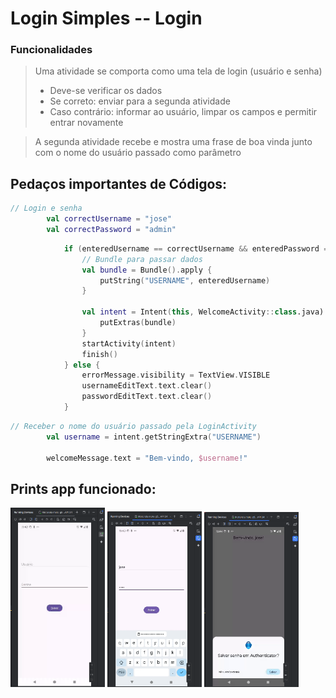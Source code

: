 # Login Simples -- Login

### Funcionalidades

> Uma atividade se comporta como uma tela de login (usuário e senha)
>- Deve-se verificar os dados
>- Se correto: enviar para a segunda atividade
>- Caso contrário: informar ao usuário, limpar os campos e permitir entrar novamente

> A segunda atividade recebe e mostra uma frase de boa vinda junto com o nome do
usuário passado como parâmetro

## Pedaços importantes de Códigos:

```kotlin
// Login e senha
        val correctUsername = "jose"
        val correctPassword = "admin"
```

```kotlin
            if (enteredUsername == correctUsername && enteredPassword == correctPassword) {
                // Bundle para passar dados
                val bundle = Bundle().apply {
                    putString("USERNAME", enteredUsername)
                }

                val intent = Intent(this, WelcomeActivity::class.java).apply {
                    putExtras(bundle)
                }
                startActivity(intent)
                finish()
            } else {
                errorMessage.visibility = TextView.VISIBLE
                usernameEditText.text.clear()
                passwordEditText.text.clear()
            }
```

```kotlin
// Receber o nome do usuário passado pela LoginActivity
        val username = intent.getStringExtra("USERNAME")

        welcomeMessage.text = "Bem-vindo, $username!"
```

## Prints app funcionado:

<div>
<img src="prints/app1.png" alt="Titulo" width="30%"/>
<img src="prints/app2.png" alt="Titulo" width="30%">
<img src="prints/app3.png" alt="Titulo" width="30%"/>
</div>

